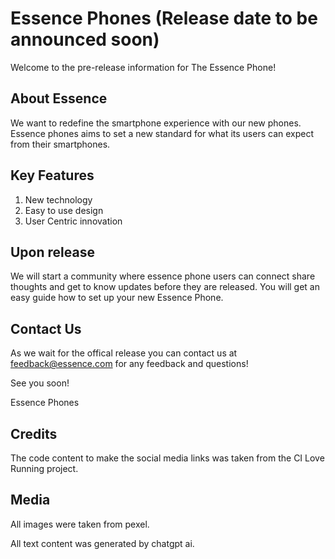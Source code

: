 # Essence Phones (Release date to be announced soon) #

Welcome to the pre-release information for The Essence Phone! 

## About Essence ##
We want to redefine the smartphone experience with our new phones. Essence phones aims to set a new standard for what its users can expect from their smartphones.

## Key Features ##
1. New technology
2. Easy to use design
3. User Centric innovation

## Upon release ##
We will start a community where essence phone users can connect share thoughts and get to know updates before they are released.
You will get an easy guide how to set up your new Essence Phone.

## Contact Us ##
As we wait for the offical release you can contact us at feedback@essence.com for any feedback and questions!

See you soon!

Essence Phones


## Credits ##
The code content to make the social media links was taken from the CI Love Running project.

## Media ##
All images were taken from pexel.

All text content was generated by chatgpt ai.

